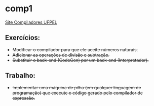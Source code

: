 ﻿# comp1
 
 <a href="https://sites.google.com/site/compiladoresufpel/">Site Compiladores UFPEL</a>

<h2>Exercícios:</h2>

* ~~Modificar o compilador para que ele aceite números naturais.~~
* ~~Adicionar as operações de divisão e subtração.~~
* ~~Substituir o back-end (CodeGen) por um back-end (Interpretador).~~

<h2>Trabalho:</h2>

* ~~Implementar uma máquina de pilha (em qualquer linguagem de programação) que execute o código gerado pelo compilador de expressão.~~
